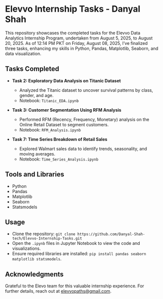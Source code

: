 # Elevvo Internship Tasks - Danyal Shah

This repository showcases the completed tasks for the Elevvo Data Analytics Internship Program, undertaken from August 5, 2025, to August 20, 2025. As of 12:14 PM PKT on Friday, August 08, 2025, I’ve finalized three tasks, enhancing my skills in Python, Pandas, Matplotlib, Seaborn, and data visualization.

## Tasks Completed
- **Task 2: Exploratory Data Analysis on Titanic Dataset**
  - Analyzed the Titanic dataset to uncover survival patterns by class, gender, and age.
  - Notebook: `Titanic_EDA.ipynb`

- **Task 3: Customer Segmentation Using RFM Analysis**
  - Performed RFM (Recency, Frequency, Monetary) analysis on the Online Retail Dataset to segment customers.
  - Notebook: `RFM_Analysis.ipynb`

- **Task 7: Time Series Breakdown of Retail Sales**
  - Explored Walmart sales data to identify trends, seasonality, and moving averages.
  - Notebook: `Time_Series_Analysis.ipynb`

## Tools and Libraries
- Python
- Pandas
- Matplotlib
- Seaborn
- Statsmodels

## Usage
- Clone the repository: `git clone https://github.com/Danyal-Shah-tech/Elevvo-Internship-Tasks.git`
- Open the `.ipynb` files in Jupyter Notebook to view the code and visualizations.
- Ensure required libraries are installed: `pip install pandas seaborn matplotlib statsmodels`.

## Acknowledgments
Grateful to the Elevo team for this valuable internship experience. For further details, reach out at elevvopaths@gmail.com.
